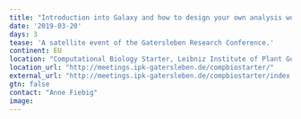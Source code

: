 ```yaml
---
title: "Introduction into Galaxy and how to design your own analysis workflow"
date: '2019-03-20'
days: 3
tease: 'A satellite event of the Gatersleben Research Conference.'
continent: EU
location: "Computational Biology Starter, Leibniz Institute of Plant Genetics and Crop Plant Research (IPK), Gatersleben, Germany"
location_url: "http://meetings.ipk-gatersleben.de/compbiostarter/"
external_url: "http://meetings.ipk-gatersleben.de/compbiostarter/index.php/program/"
gtn: false
contact: "Anne Fiebig"
image: 
---
```

